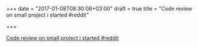 +++
date = "2017-01-08T08:30:08+03:00"
draft = true
title = "Code review on small project i started  #reddit"

+++

<p><a href="https://t.co/P5aPdBoqOK">Code review on small project i started  #reddit</a></p>
